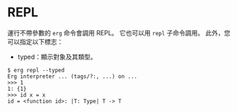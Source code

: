 # REPL

運行不帶參數的 `erg` 命令會調用 REPL。 它也可以用 `repl` 子命令調用。
此外，您可以指定以下標志：

* typed：顯示對象及其類型。

```console
$ erg repl --typed
Erg interpreter ... (tags/?:, ...) on ...
>>> 1
1: {1}
>>> id x = x
id = <function id>: |T: Type| T -> T
```